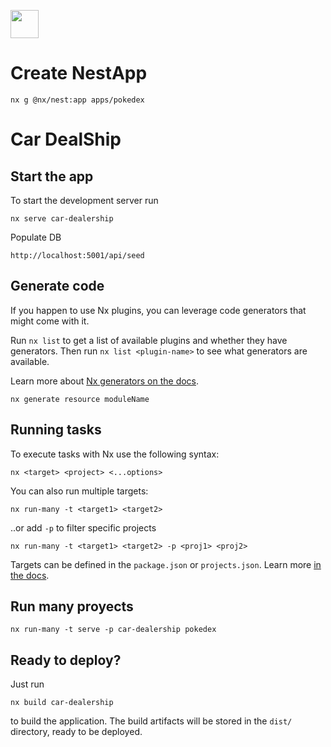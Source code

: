 <a alt="Nx logo" href="https://nx.dev" target="_blank" rel="noreferrer"><img src="https://raw.githubusercontent.com/nrwl/nx/master/images/nx-logo.png" width="45"></a>

# Create NestApp

```
nx g @nx/nest:app apps/pokedex
```

# Car DealShip

## Start the app

To start the development server run

```
nx serve car-dealership
```

Populate DB

```
http://localhost:5001/api/seed
```

## Generate code

If you happen to use Nx plugins, you can leverage code generators that might come with it.

Run `nx list` to get a list of available plugins and whether they have generators. Then run `nx list <plugin-name>` to see what generators are available.

Learn more about [Nx generators on the docs](https://nx.dev/plugin-features/use-code-generators).

```
nx generate resource moduleName
```

## Running tasks

To execute tasks with Nx use the following syntax:

```
nx <target> <project> <...options>
```

You can also run multiple targets:

```
nx run-many -t <target1> <target2>
```

..or add `-p` to filter specific projects

```
nx run-many -t <target1> <target2> -p <proj1> <proj2>
```

Targets can be defined in the `package.json` or `projects.json`. Learn more [in the docs](https://nx.dev/core-features/run-tasks).

## Run many proyects

```
nx run-many -t serve -p car-dealership pokedex
```

## Ready to deploy?

Just run

```
nx build car-dealership
```

to build the application. The build artifacts will be stored in the `dist/` directory, ready to be deployed.
